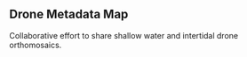 ## Drone Metadata Map

Collaborative effort to share shallow water and intertidal drone orthomosaics.


